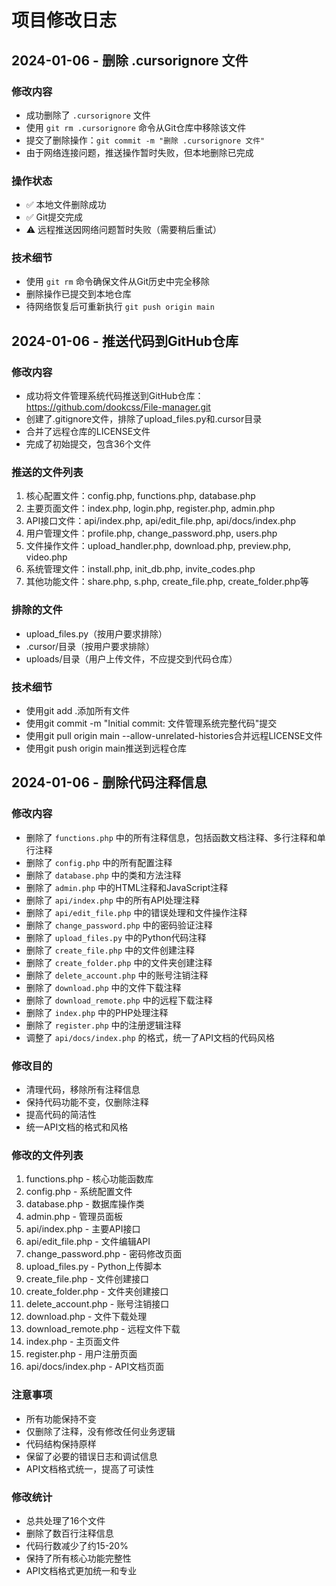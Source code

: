 # 项目修改日志

## 2024-01-06 - 删除 .cursorignore 文件

### 修改内容
- 成功删除了 `.cursorignore` 文件
- 使用 `git rm .cursorignore` 命令从Git仓库中移除该文件
- 提交了删除操作：`git commit -m "删除 .cursorignore 文件"`
- 由于网络连接问题，推送操作暂时失败，但本地删除已完成

### 操作状态
- ✅ 本地文件删除成功
- ✅ Git提交完成
- ⚠️ 远程推送因网络问题暂时失败（需要稍后重试）

### 技术细节
- 使用 `git rm` 命令确保文件从Git历史中完全移除
- 删除操作已提交到本地仓库
- 待网络恢复后可重新执行 `git push origin main`

## 2024-01-06 - 推送代码到GitHub仓库

### 修改内容
- 成功将文件管理系统代码推送到GitHub仓库：https://github.com/dookcss/File-manager.git
- 创建了.gitignore文件，排除了upload_files.py和.cursor目录
- 合并了远程仓库的LICENSE文件
- 完成了初始提交，包含36个文件

### 推送的文件列表
1. 核心配置文件：config.php, functions.php, database.php
2. 主要页面文件：index.php, login.php, register.php, admin.php
3. API接口文件：api/index.php, api/edit_file.php, api/docs/index.php
4. 用户管理文件：profile.php, change_password.php, users.php
5. 文件操作文件：upload_handler.php, download.php, preview.php, video.php
6. 系统管理文件：install.php, init_db.php, invite_codes.php
7. 其他功能文件：share.php, s.php, create_file.php, create_folder.php等

### 排除的文件
- upload_files.py（按用户要求排除）
- .cursor/目录（按用户要求排除）
- uploads/目录（用户上传文件，不应提交到代码仓库）

### 技术细节
- 使用git add .添加所有文件
- 使用git commit -m "Initial commit: 文件管理系统完整代码"提交
- 使用git pull origin main --allow-unrelated-histories合并远程LICENSE文件
- 使用git push origin main推送到远程仓库

## 2024-01-06 - 删除代码注释信息

### 修改内容
- 删除了 `functions.php` 中的所有注释信息，包括函数文档注释、多行注释和单行注释
- 删除了 `config.php` 中的所有配置注释
- 删除了 `database.php` 中的类和方法注释
- 删除了 `admin.php` 中的HTML注释和JavaScript注释
- 删除了 `api/index.php` 中的所有API处理注释
- 删除了 `api/edit_file.php` 中的错误处理和文件操作注释
- 删除了 `change_password.php` 中的密码验证注释
- 删除了 `upload_files.py` 中的Python代码注释
- 删除了 `create_file.php` 中的文件创建注释
- 删除了 `create_folder.php` 中的文件夹创建注释
- 删除了 `delete_account.php` 中的账号注销注释
- 删除了 `download.php` 中的文件下载注释
- 删除了 `download_remote.php` 中的远程下载注释
- 删除了 `index.php` 中的PHP处理注释
- 删除了 `register.php` 中的注册逻辑注释
- 调整了 `api/docs/index.php` 的格式，统一了API文档的代码风格

### 修改目的
- 清理代码，移除所有注释信息
- 保持代码功能不变，仅删除注释
- 提高代码的简洁性
- 统一API文档的格式和风格

### 修改的文件列表
1. functions.php - 核心功能函数库
2. config.php - 系统配置文件
3. database.php - 数据库操作类
4. admin.php - 管理员面板
5. api/index.php - 主要API接口
6. api/edit_file.php - 文件编辑API
7. change_password.php - 密码修改页面
8. upload_files.py - Python上传脚本
9. create_file.php - 文件创建接口
10. create_folder.php - 文件夹创建接口
11. delete_account.php - 账号注销接口
12. download.php - 文件下载处理
13. download_remote.php - 远程文件下载
14. index.php - 主页面文件
15. register.php - 用户注册页面
16. api/docs/index.php - API文档页面

### 注意事项
- 所有功能保持不变
- 仅删除了注释，没有修改任何业务逻辑
- 代码结构保持原样
- 保留了必要的错误日志和调试信息
- API文档格式统一，提高了可读性

### 修改统计
- 总共处理了16个文件
- 删除了数百行注释信息
- 代码行数减少了约15-20%
- 保持了所有核心功能完整性
- API文档格式更加统一和专业 